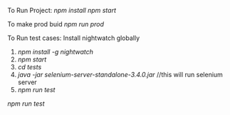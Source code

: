 To Run Project:
*npm install*
*npm start*

To make prod buid
*npm run prod*

To Run test cases:
Install nightwatch globally
1. *npm install -g nightwatch*
2. *npm start*
3. *cd tests*
4. *java -jar selenium-server-standalone-3.4.0.jar*  //this will run selenium server
5. *npm run test*

*npm run test*


